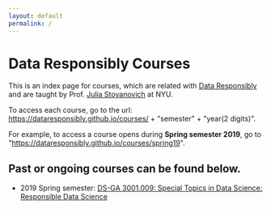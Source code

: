 ```yaml
---
layout: default
permalink: /
---
```


# Data Responsibly Courses

This is an index page for courses, which are related with [Data Responsibly](https://dataresponsibly.github.io/) and are taught by Prof. [Julia Stoyanovich](http://stoyanovich.org/) at NYU. 

To access each course, go to the url: https://dataresponsibly.github.io/courses/ + "semester" + "year(2 digits)".

For example, to access a course opens during **Spring semester 2019**, go to "https://dataresponsibly.github.io/courses/spring19".

## Past or ongoing courses can be found below.

* 2019 Spring semester: [DS-GA 3001.009: Special Topics in Data Science: Responsible Data Science](https://dataresponsibly.github.io/courses/spring19)



